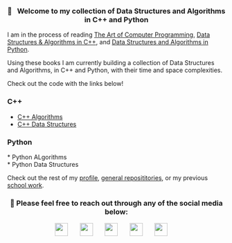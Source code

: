 <h3 align="center"> 👋  &nbsp; Welcome to my collection of Data Structures and Algorithms in C++ and Python </h3>
 
I am in the process of reading [The Art of Computer Programming](https://www.amazon.com/Computer-Programming-Volumes-1-4A-Boxed/dp/0321751043/ref=sr_1_1?qid=1655005267&refinements=p_lbr_one_browse-bin%3ADonald+E.+Knuth&s=books&sr=1-1), [Data Structures & Algorithms in C++](https://www.amazon.com/gp/product/0470383275/ref=ppx_yo_dt_b_search_asin_title?ie=UTF8&psc=1), and [Data Structures and Algorithms in Python](https://www.amazon.com/gp/product/1118290275/ref=ppx_yo_dt_b_search_asin_title?ie=UTF8&psc=1). 

Using these books I am currently building a collection of Data Structures and Algorithms, in C++ and Python, with their time and space complexities.


Check out the code with the links below!
<h3> C++ </h3>

* [C++ Algorithms](https://github.com/Brian-T-Horner/DataStructures_and_Algorithms/tree/master/C%2B%2B/Algorithms)
* [C++ Data Structures](https://github.com/Brian-T-Horner/DataStructures_and_Algorithms/tree/master/C%2B%2B/Data_Structures)

<h3> Python </h3>
* Python ALgorithms <br>
* Python Data Structures

<br>


Check out the rest of my [profile](https://github.com/Brian-T-Horner), [general reposititories](https://github.com/Brian-T-Horner?tab=repositories), or my previous [school work](https://github.com/BrianHorner-School-Work).

<h3 align="center"> 💬&nbsp;Please feel free to reach out through any of the social media below: </h3>

<!-- Social Media Links -->
 <p align="center">
  <a href="https://www.linkedin.com/in/brianthorner/"><img width="30px" alt="" title="Linkedin" src="https://img.icons8.com/color/48/000000/linkedin.png"/></a>
  &#8287;&#8287;&#8287;&#8287;&#8287;
  <a href="https://discord.gg/uxSDYbYH"><img width="30px" alt="" title="Discord" src="https://github.com/sciencepal/sciencepal/blob/master/assets/discord-round.svg"/></a>
  &#8287;&#8287;&#8287;&#8287;&#8287;
  <a href="mailto:bhorner@suffolk.edu"><img width="30px" alt="" title="Email" src="https://upload.wikimedia.org/wikipedia/commons/thumb/d/df/Microsoft_Office_Outlook_%282018%E2%80%93present%29.svg/1200px-Microsoft_Office_Outlook_%282018%E2%80%93present%29.svg.png"></a>
  &#8287;&#8287;&#8287;&#8287;&#8287;
  <a href="https://www.instagram.com/brian_horner33/"><img width="30px" alt="" title="Instagram" src="https://img.icons8.com/fluent/48/000000/instagram-new.png"></a>
  &#8287;&#8287;&#8287;&#8287;&#8287;
  <a href="https://www.facebook.com/brian4hockey/"><img width="30px" alt="" title="Facebook" src="https://img.icons8.com/fluent/48/000000/facebook-new.png"></a>
  &#8287;&#8287;&#8287;&#8287;&#8287;
</p>



